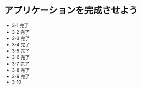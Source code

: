 # アプリケーションを完成させよう
- 3-1 完了
- 3-2 完了
- 3-3 完了
- 3-4 完了
- 3-5 完了
- 3-6 完了
- 3-7 完了
- 3-8 完了
- 3-9 完了
- 3-10 